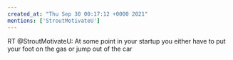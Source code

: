 ```yaml
---
created_at: "Thu Sep 30 00:17:12 +0000 2021"
mentions: ['StroutMotivateU']
---
```


RT @StroutMotivateU: At some point in your startup you either have to put your foot on the gas or jump out of the car